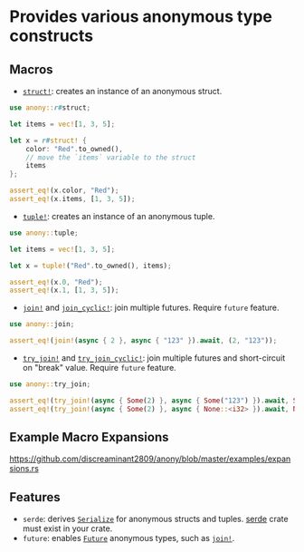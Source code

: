 # Provides various anonymous type constructs

## Macros

* [`struct!`]: creates an instance of an anonymous struct.

```rust
use anony::r#struct;

let items = vec![1, 3, 5];

let x = r#struct! {
    color: "Red".to_owned(),
    // move the `items` variable to the struct
    items
};

assert_eq!(x.color, "Red");
assert_eq!(x.items, [1, 3, 5]);
```

* [`tuple!`]: creates an instance of an anonymous tuple.

```rust
use anony::tuple;

let items = vec![1, 3, 5];

let x = tuple!("Red".to_owned(), items);

assert_eq!(x.0, "Red");
assert_eq!(x.1, [1, 3, 5]);
```

* [`join!`] and [`join_cyclic!`]: join multiple futures. Require `future` feature.

```rust
use anony::join;

assert_eq!(join!(async { 2 }, async { "123" }).await, (2, "123"));
```

* [`try_join!`] and [`try_join_cyclic!`]: join multiple futures and short-circuit on "break" value. Require `future` feature.

```rust
use anony::try_join;

assert_eq!(try_join!(async { Some(2) }, async { Some("123") }).await, Some((2, "123")));
assert_eq!(try_join!(async { Some(2) }, async { None::<i32> }).await, None);
```

## Example Macro Expansions

<https://github.com/discreaminant2809/anony/blob/master/examples/expansions.rs>

## Features

* `serde`: derives [`Serialize`] for anonymous structs and tuples. [serde] crate must exist in your crate.
* `future`: enables [`Future`] anonymous types, such as [`join!`].

[`struct!`]: https://docs.rs/anony/latest/anony/macro.struct.html
[`tuple!`]: https://docs.rs/anony/latest/anony/macro.tuple.html
[`join!`]: https://docs.rs/anony/latest/anony/macro.join.html
[`join_cyclic!`]: https://docs.rs/anony/latest/anony/macro.join_cyclic.html
[`try_join!`]: https://docs.rs/anony/latest/anony/macro.try_join.html
[`try_join_cyclic!`]: https://docs.rs/anony/latest/anony/macro.try_join_cyclic.html
[`Serialize`]: https://docs.rs/serde/latest/serde/ser/trait.Serialize.html
[`Future`]: https://doc.rust-lang.org/core/future/trait.Future.html
[serde]: https://docs.rs/serde/latest/serde/index.html
